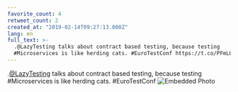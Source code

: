 ```yaml
---
favorite_count: 4
retweet_count: 2
created_at: "2019-02-14T09:27:13.000Z"
lang: en
full_text: >-
  .@LazyTesting talks about contract based testing, because testing
  #Microservices is like herding cats. #EuroTestConf https://t.co/PFmLQ5h2sv
---
```


.[@LazyTesting](https://twitter.com/LazyTesting) talks about contract based
testing, because testing #Microservices is like herding cats. #EuroTestConf
![Embedded Photo](https://twitter-media-coderbyheart.s3.eu-north-1.amazonaws.com/1095977752732286976-DzWx8bHXgAAza_6.jpg)
